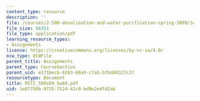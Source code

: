 ```yaml
---
content_type: resource
description: ''
file: /courses/2-500-desalination-and-water-purification-spring-2009/1e87750b9725752442c9bd9e2e4fd2ab_MIT2_500s09_hw04.pdf
file_size: 56351
file_type: application/pdf
learning_resource_types:
- Assignments
license: https://creativecommons.org/licenses/by-nc-sa/4.0/
ocw_type: OCWFile
parent_title: Assignments
parent_type: CourseSection
parent_uid: e171becb-8283-60a9-c7ab-b7bdd4327c37
resourcetype: Document
title: MIT2_500s09_hw04.pdf
uid: 1e87750b-9725-7524-42c9-bd9e2e4fd2ab
---
```

